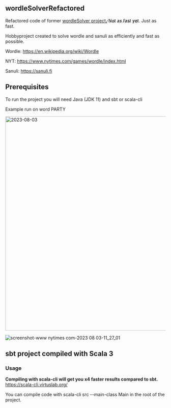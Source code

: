 ## wordleSolverRefactored

Refactored code of former [wordleSolver project.](https://github.com/kaipainenoskari/wordleSolver "Wordle solver") ̷N̷o̷t̷  a̷s̷  f̷a̷s̷t̷  y̷e̷t̷. Just as fast.

Hobbyproject created to solve wordle and sanuli as efficiently and fast as possible.

Wordle: https://en.wikipedia.org/wiki/Wordle

NYT: https://www.nytimes.com/games/wordle/index.html

Sanuli: https://sanuli.fi

## Prerequisites
To run the project you will need Java (JDK 11) and sbt or scala-cli

Example run on word PARTY

<img width="673" alt="2023-08-03" src="https://github.com/kaipainenoskari/wordleSolverRefactored/assets/99423769/6b3bab30-b685-4968-bc55-433f8fee3f2e">



![screenshot-www nytimes com-2023 08 03-11_27_01](https://github.com/kaipainenoskari/wordleSolverRefactored/assets/99423769/73bd7ede-b9df-44c9-908a-dc1c42a3e470)




## sbt project compiled with Scala 3

### Usage

**Compiling with scala-cli will get you x4 faster results compared to sbt.**
https://scala-cli.virtuslab.org/

You can compile code with scala-cli src --main-class Main in the root of the project.

